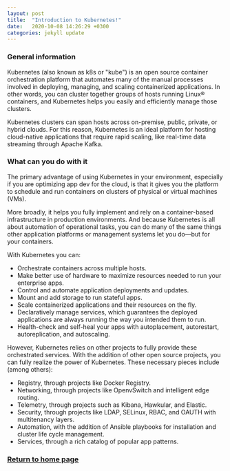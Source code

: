```yaml
---
layout: post
title:  "Introduction to Kubernetes!"
date:   2020-10-08 14:26:29 +0300
categories: jekyll update
---
```


<header style="margin-left: -140px; margin-top: -188px; position: absolute;">
   <a>
   <img href="http://metatavu.com" src="/xamk-challenges/media/metatavu-logo.png" style="max-width: 100px;"
      alt="Jekyll logo" />
   </a>
</header>

### General information

Kubernetes (also known as k8s or "kube") is an open source container orchestration platform that automates many of the manual processes involved in deploying, managing, and scaling containerized applications. In other words, you can cluster together groups of hosts running Linux® containers, and Kubernetes helps you easily and efficiently manage those clusters.

Kubernetes clusters can span hosts across on-premise, public, private, or hybrid clouds. For this reason, Kubernetes is an ideal platform for hosting cloud-native applications that require rapid scaling, like real-time data streaming through Apache Kafka.

### What can you do with it

The primary advantage of using Kubernetes in your environment, especially if you are optimizing app dev for the cloud, is that it gives you the platform to schedule and run containers on clusters of physical or virtual machines (VMs).

More broadly, it helps you fully implement and rely on a container-based infrastructure in production environments. And because Kubernetes is all about automation of operational tasks, you can do many of the same things other application platforms or management systems let you do—but for your containers.

With Kubernetes you can:

- Orchestrate containers across multiple hosts.
- Make better use of hardware to maximize resources needed to run your enterprise apps.
- Control and automate application deployments and updates.
- Mount and add storage to run stateful apps.
- Scale containerized applications and their resources on the fly.
- Declaratively manage services, which guarantees the deployed applications are always running the way you intended them to run.
- Health-check and self-heal your apps with autoplacement, autorestart, autoreplication, and autoscaling.

However, Kubernetes relies on other projects to fully provide these orchestrated services. With the addition of other open source projects, you can fully realize the power of Kubernetes. These necessary pieces include (among others):

- Registry, through projects like Docker Registry.
- Networking, through projects like OpenvSwitch and intelligent edge routing.
- Telemetry, through projects such as Kibana, Hawkular, and Elastic.
- Security, through projects like LDAP, SELinux, RBAC, and OAUTH with multitenancy layers.
- Automation, with the addition of Ansible playbooks for installation and cluster life cycle management.
- Services, through a rich catalog of popular app patterns.

[Full article link]: (https://www.google.co.uk/url?sa=t&rct=j&q=&esrc=s&source=web&cd=&ved=2ahUKEwiQ0Kj6sKfsAhVR66QKHWIUAC8QFjAOegQIAhAC&url=https%3A%2F%2Fwww.redhat.com%2Fen%2Ftopics%2Fcontainers%2Fwhat-is-kubernetes&usg=AOvVaw05WamJQQhMVDq-aRklOUwc)


### [Return to home page](/xamk-challenges)
